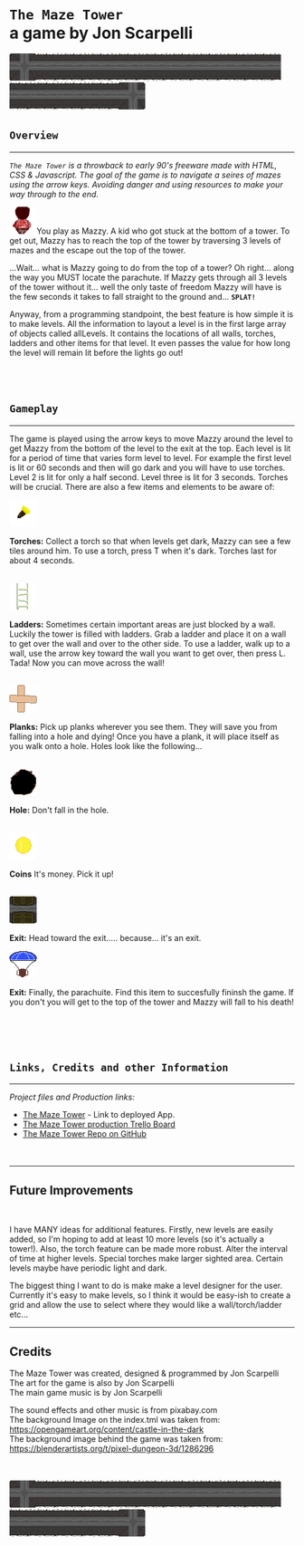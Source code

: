 # **`The Maze Tower`** <Br>a game by Jon Scarpelli

![](pics/wall-cross.png)![](pics/wall-hor.png)![](pics/wall-hor.png)![](pics/wall-hor.png)![](pics/wall-hor.png)![](pics/wall-hor.png)![](pics/wall-hor.png)![](pics/wall-hor.png)![](pics/wall-hor.png)![](pics/wall-hor.png)![](pics/wall-hor.png)![](pics/wall-hor.png)![](pics/wall-hor.png)![](pics/wall-hor.png)![](pics/wall-cross.png)
<br>

## **`Overview`**

---

_`The Maze Tower` is a throwback to early 90's freeware made with HTML, CSS & Javascript. The goal of the game is to navigate a seires of mazes using the arrow keys. Avoiding danger and using resources to make your way through to the end._

![](pics/mazzy.png)You play as Mazzy. A kid who got stuck at the bottom of a tower. To get out, Mazzy has to reach the top of the tower by traversing 3 levels of mazes and the escape out the top of the tower.

...Wait... what is Mazzy going to do from the top of a tower? Oh right... along the way you MUST locate the parachute. If Mazzy gets through all 3 levels of the tower without it... well the only taste of freedom Mazzy will have is the few seconds it takes to fall straight to the ground and... **`SPLAT!`**

Anyway, from a programming standpoint, the best feature is how simple it is to make levels. All the information to layout a level is in the first large array of objects called allLevels. It contains the locations of all walls, torches, ladders and other items for that level. It even passes the value for how long the level will remain lit before the lights go out!

<br><br>

## **`Gameplay`**

---

The game is played using the arrow keys to move Mazzy around the level to get Mazzy from the bottom of the level to the exit at the top. Each level is lit for a period of time that varies form level to level. For example the first level is lit or 60 seconds and then will go dark and you will have to use torches. Level 2 is lit for only a half second. Level three is lit for 3 seconds. Torches will be crucial. There are also a few items and elements to be aware of:

![torch](pics/torch1.png)

**Torches:** Collect a torch so that when levels get dark, Mazzy can see a few tiles around him. To use a torch, press T when it's dark. Torches last for about 4 seconds.
<br><br>

![ladder](pics/ladder.png)

**Ladders:** Sometimes certain important areas are just blocked by a wall. Luckily the tower is filled with ladders. Grab a ladder and place it on a wall to get over the wall and over to the other side. To use a ladder, walk up to a wall, use the arrow key toward the wall you want to get over, then press L. Tada! Now you can move across the wall!
<br><br>

![planks](pics/planks.png)

**Planks:** Pick up planks wherever you see them. They will save you from falling into a hole and dying! Once you have a plank, it will place itself as you walk onto a hole. Holes look like the following...
<br><br>

![hole](pics/hole.png)

**Hole:** Don't fall in the hole.
<br><br>

![coins](pics/coin3.gif)

**Coins** It's money. Pick it up!
<br><br>

![Exit](pics/exithor.png)

**Exit:** Head toward the exit..... because... it's an exit.

![Exit](pics/parachute.png)

**Exit:** Finally, the parachuite. Find this item to succesfully fininsh the game. If you don't you will get to the top of the tower and Mazzy will fall to his death!

<br><br><br>

## **`Links, Credits and other Information`**

---

_Project files and Production links:_

- [The Maze Tower](https://the-maze-tower.surge.sh/) - Link to deployed App.
- [The Maze Tower production Trello Board](https://trello.com/b/rfFDmLX2/js-maze-walker)
- [The Maze Tower Repo on GitHub](https://github.com/jscarpelli3/Jon-Scarpelli_The-Maze-Tower)
  <br><br><br>

---

## Future Improvements

<br>

I have MANY ideas for additional features. Firstly, new levels are easily added, so I'm hoping to add at least 10 more levels (so it's actually a tower!). Also, the torch feature can be made more robust. Alter the interval of time at higher levels. Special torches make larger sighted area. Certain levels maybe have periodic light and dark.

The biggest thing I want to do is make make a level designer for the user. Currently it's easy to make levels, so I think it would be easy-ish to create a grid and allow the use to select where they would like a wall/torch/ladder etc...

---

## Credits

The Maze Tower was created, designed & programmed by Jon Scarpelli<br>
The art for the game is also by Jon Scarpelli<br>
The main game music is by Jon Scarpelli

The sound effects and other music is from pixabay.com<br>
The background Image on the index.tml was taken from: https://opengameart.org/content/castle-in-the-dark<br>
The background image behind the game was taken from: https://blenderartists.org/t/pixel-dungeon-3d/1286296

<br><br>
![](pics/wall-cross.png)![](pics/wall-hor.png)![](pics/wall-hor.png)![](pics/wall-hor.png)![](pics/wall-hor.png)![](pics/wall-hor.png)![](pics/wall-hor.png)![](pics/wall-hor.png)![](pics/wall-hor.png)![](pics/wall-hor.png)![](pics/wall-hor.png)![](pics/wall-hor.png)![](pics/wall-hor.png)![](pics/wall-hor.png)![](pics/wall-cross.png)
